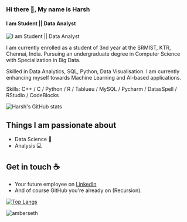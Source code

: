 ### Hi there 👋, My name is Harsh
#### I am Student || Data Analyst
![I am Student || Data Analyst](https://media-exp1.licdn.com/dms/image/C4E16AQHYiVdstYdxRg/profile-displaybackgroundimage-shrink_350_1400/0/1619170856260?e=1667433600&v=beta&t=1h2jQTy1TNdBh3ZzGX9kpBeNecUKwIFGMb4cZ-JRc_Q)

I am currently enrolled as a student of 3nd year at the SRMIST, KTR, Chennai, India. Pursuing an undergraduate degree in Computer Science with Specialization in Big Data.

Skilled in Data Analytics, SQL, Python, Data Visualisation. I am currently enhancing myself towards Machine Learning and AI-based applications.

Skills: C++ / C / Python / R / Tablueu / MySQL / Pycharm / DatasSpell / RStudio / CodeBlocks

![Harsh's GitHub stats](https://github-readme-stats.vercel.app/api?username=hmarshmello&show_icons=true&theme=tokyonight&hide=stars,prs)


## Things I am passionate about
- Data Science :robot:
- Analysis :computer:

## Get in touch :coffee:
- Your future employee on [LinkedIn](https://www.linkedin.com/in/harsh-shrivastava-5452951a7)
- And of course GitHub you're already on (Recursion).

[![Top Langs](https://github-readme-stats.vercel.app/api/top-langs/?username=hmarshmello&langs_count=8)](https://github.com/anuraghazra/github-readme-stats)

<p><img align="center" src="https://github-readme-streak-stats.herokuapp.com/?user=amberseth&" alt="amberseth" /></p>
